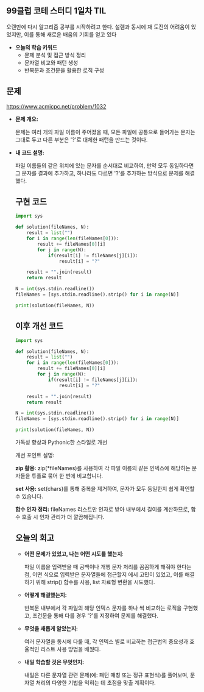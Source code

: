 ## **99클럽 코테 스터디 1일차 TIL**

오랜만에 다시 알고리즘 공부를 시작하려고 한다. 설렘과 동시에 재 도전의 어려움이 있었지만, 이를 통해 새로운 배움의 기회를 얻고 있다

- **오늘의 학습 키워드**
    - 문제 분석 및 접근 방식 정리
    - 문자열 비교와 패턴 생성
    - 반복문과 조건문을 활용한 로직 구성
    

## 문제 

https://www.acmicpc.net/problem/1032 

- **문제 개요:**
    
    문제는 여러 개의 파일 이름이 주어졌을 때, 모든 파일에 공통으로 들어가는 문자는 그대로 두고 다른 부분은 '?'로 대체한 패턴을 만드는 것이다.
    

- **내 코드 설명:**
    
    파일 이름들의 같은 위치에 있는 문자를 순서대로 비교하여, 만약 모두 동일하다면 그 문자를 결과에 추가하고, 하나라도 다르면 '?'를 추가하는 방식으로 문제를 해결했다.
    



    ## 구현 코드
    ```python
    import sys

    def solution(fileNames, N):
        result = list("")
        for i in range(len(fileNames[0])):
            result += fileNames[0][i]
            for j in range(N):
                if(result[i] != fileNames[j][i]):
                    result[i] = "?"

        result = "".join(result)
        return result

    N = int(sys.stdin.readline())
    fileNames = [sys.stdin.readline().strip() for i in range(N)]

    print(solution(fileNames, N))
    ```

    ## 이후 개선 코드
    ```python
    import sys

    def solution(fileNames, N):
        result = list("")
        for i in range(len(fileNames[0])):
            result += fileNames[0][i]
            for j in range(N):
                if(result[i] != fileNames[j][i]):
                    result[i] = "?"

        result = "".join(result)
        return result

    N = int(sys.stdin.readline())
    fileNames = [sys.stdin.readline().strip() for i in range(N)]

    print(solution(fileNames, N))
    ```
    
    가독성 향상과 Pythonic한 스타일로 개선

    개선 포인트 설명:

    **zip 활용:**
    zip(*fileNames)를 사용하여 각 파일 이름의 같은 인덱스에 해당하는 문자들을 튜플로 묶어 한 번에 비교합니다.

    **set 사용:**
    set(chars)를 통해 중복을 제거하여, 문자가 모두 동일한지 쉽게 확인할 수 있습니다.

    **함수 인자 정리:**
    fileNames 리스트만 인자로 받아 내부에서 길이를 계산하므로, 함수 호출 시 인자 관리가 더 깔끔해집니다.


    ## **오늘의 회고**

    - **어떤 문제가 있었고, 나는 어떤 시도를 했는지**:
        
        파일 이름을 입력받을 때 공백이나 개행 문자 처리를 꼼꼼하게 해줘야 한다는 점, 어떤 식으로 입력받은 문자열들에 접근할지 에서 고민이 있었고, 이를 해결하기 위해 strip() 함수를 사용, list 자료형 변환을 시도했다.
        
    
    - **어떻게 해결했는지:**
        
        반복문 내부에서 각 파일의 해당 인덱스 문자를 하나 씩 비교하는 로직을 구현했고, 조건문을 통해 다를 경우 '?'를 지정하여 문제를 해결했다.
        
    
    - **무엇을 새롭게 알았는지:**
        
        여러 문자열을 동시에 다룰 때, 각 인덱스 별로 비교하는 접근법의 중요성과 효율적인 리스트 사용 방법을 배웠다.
        
    
    - **내일 학습할 것은 무엇인지:**
        
        내일은 다른 문자열 관련 문제(예: 패턴 매칭 또는 정규 표현식)를 풀어보며, 문자열 처리의 다양한 기법을 익히는 데 초점을 맞출 계획이다.